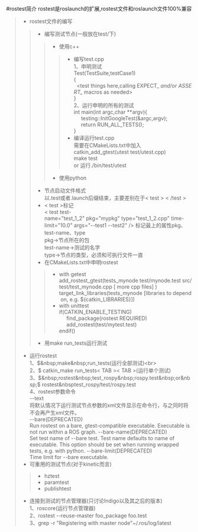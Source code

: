 #rostest简介
rostest是roslaunch的扩展,rostest文件和roslaunch文件100%兼容
>* rostest文件的编写
>>* 编写测试节点(一般放在test/下)
>>>* 使用c++<br>
>>>>* 编写test.cpp<br>
    1、申明测试<br>
    Test(TestSuite,testCase1)<br>
    {<br>
    &nbsp;&nbsp;<test&nbsp;things&nbsp;here,calling&nbsp;EXPECT_*&nbsp;and/or&nbsp;ASSERT_*&nbsp;macros&nbsp;as&nbsp;needed>
    <br>}<br>
    2、运行申明的所有的测试<br>
     int&nbsp;main(int&nbsp;argc,char&nbsp;**argv){<br>
     &nbsp;&nbsp;&nbsp;&nbsp;&nbsp;testing::InitGoogleTest(&argc,argv);<br>
     &nbsp;&nbsp;&nbsp;&nbsp;&nbsp;return&nbsp;RUN_ALL_TESTS();<br>
     }<br>
>>>>* 编译运行test.cpp<br>
    需要在CMakeLists.txt中加入catkin_add_gtest(utest&nbsp;test/utest.cpp)<br>
    make test <br>
    or&nbsp;运行./bin/test/utest
>>>* 使用python<br>
>>* 节点启动文件格式<br>
    以.test或者.launch后缀结束，主要差别在于<&nbsp;test&nbsp;>&nbsp;<&nbsp;/test&nbsp;>
>>* <&nbsp;test&nbsp;>标记<br>
<&nbsp;test&nbsp;test-name="test_1_2"&nbsp;pkg="mypkg"&nbsp;type="test_1_2.cpp"&nbsp;time-limit="10.0"&nbsp;args="--test1&nbsp;--test2" />
标记最上的属性pkg、test-name、type<br>
pkg->节点所在的包<br>
test-name->测试的名字<br>
type->节点的类型，必须和可执行文件一直<br>
>>* 在CMakeLists.txt中申明rostest<br>
>>>* with&nbsp;getest<br>
    add_rostest_gtest(tests_mynode&nbsp;test/mynode.test&nbsp;src/test/test_mynode.cpp&nbsp;[&nbsp;more&nbsp;cpp&nbsp;files]&nbsp;)<br>
    target_link_libraries(tests_mynode&nbsp;[libraries&nbsp;to&nbsp;depend&nbsp;on,&nbsp;e.g.&nbsp;${catkin_LIBRARIES}])<br>
>>>* with&nbsp;unittest<br>
    if(CATKIN_ENABLE_TESTING)<br>
    &nbsp;&nbsp;&nbsp;&nbsp;&nbsp;find_package(rostest&nbsp;REQUIRED)<br>
    &nbsp;&nbsp;&nbsp;&nbsp;&nbsp;add_rostest(test/mytest.test)<br>
    endif()<br>
>>* 用make&nbsp;run_tests运行测试
>* 运行rostest<br>
   1、$&nbsp;make&nbsp;run_tests(运行全部测试)<br>
   2、$&nbsp;catkin_make&nbsp;run_tests<&nbsp;TAB&nbsp;><&nbsp;TAB&nbsp;>(运行单个测试)<br>
   3、$&nbsp;rostest&nbsp;test_rospy&nbsp;rospy.test&nbsp;or&nbsp;$&nbsp;rostest&nbsptest_rospy/test/rospy.test<br>
   4、rostest参数命令<br>
   --text<br>
   将默认情况下运行测试节点参数的xml文件显示在命令行，与之同时将不会再产生xml文件。<br>
   --bare(DEPRECATED)<br>
    Run rostest on a bare, gtest-compatible executable. Executable is not run within a ROS graph. 
   --bare-name(DEPRECATED)<br>
    Set test name of --bare test. Test name defaults to name of executable. This option should be set when running wrapped tests, e.g. with python. 
   --bare-limit(DEPRECATED)<br>
    Time limit for --bare executable. 
>* 可重用的测试节点(对于kinetic而言)
>>* hztest<br>
>>* paramtest<br>
>>* publishtest<br>
>* 连接到测试的节点管理器(只讨论Indigo以及其之后的版本)<br>
    1、roscore(运行节点管理器)<br>
    2、rostest&nbsp;--reuse-master&nbsp;foo_package&nbsp;foo.test<br>
    3、grep&nbsp;-r&nbsp;"Registering&nbsp;with&nbsp;master&nbsp;node"~/.ros/log/latest<br>